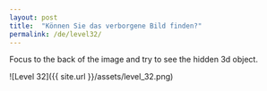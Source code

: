 ```yaml
---
layout: post
title:  "Können Sie das verborgene Bild finden?"
permalink: /de/level32/
---
```

Focus to the back of the image and try to see the hidden 3d object.

![Level 32]({{ site.url }}/assets/level_32.png)